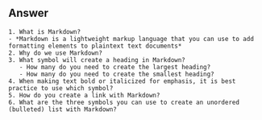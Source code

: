  ## Answer

    1. What is Markdown?
    - *Markdown is a lightweight markup language that you can use to add formatting elements to plaintext text documents*
    2. Why do we use Markdown?
    3. What symbol will create a heading in Markdown?
       - How many do you need to create the largest heading?
       - How many do you need to create the smallest heading?
    4. When making text bold or italicized for emphasis, it is best practice to use which symbol?
    5. How do you create a link with Markdown?
    6. What are the three symbols you can use to create an unordered (bulleted) list with Markdown?
